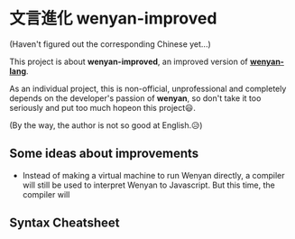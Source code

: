 # 文言進化 wenyan-improved

(Haven't figured out the corresponding Chinese yet...)

This project is about **wenyan-improved**, an improved version of [**wenyan-lang**](https://github.com/wenyan-lang/wenyan).

As an individual project, this is non-official, unprofessional and completely depends on the developer's passion of **wenyan**, so don't take it too seriously and put too much hopeon this project😃.

(By the way, the author is not so good at English.😥)

## Some ideas about improvements

- Instead of making a virtual machine to run Wenyan directly, a compiler will still be used to interpret Wenyan to Javascript. But this time, the compiler will

## Syntax Cheatsheet
